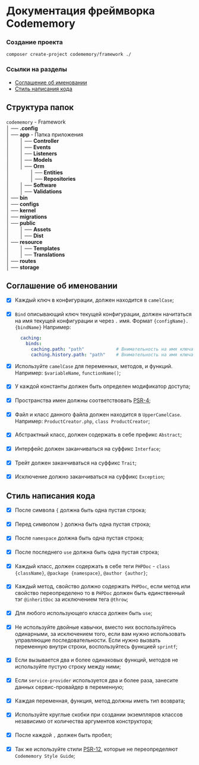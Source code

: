 # Документация фреймворка Codememory

### Создание проекта

```
composer create-project codememory/framework ./
```

### Ссылки на разделы
- [Соглашение об именовании](#style-guide)
- [Стиль написания кода](#style-guide)


## Структура папок
`codememory` - Framework  
│ ── __.config__  
│ ── __app__  - Папка приложения  
│&emsp;&emsp;│ ── __Controller__  
│&emsp;&emsp;│ ── __Events__  
│&emsp;&emsp;│ ── __Listeners__  
│&emsp;&emsp;│ ── __Models__  
│&emsp;&emsp;│ ── __Orm__  
│&emsp;&emsp;&emsp;&emsp;│ ── __Entities__  
│&emsp;&emsp;&emsp;&emsp;│ ── __Repositories__  
│&emsp;&emsp;│ ── __Software__    
│&emsp;&emsp;│ ── __Validations__  
│ ── __bin__  
│ ── __configs__  
│ ── __kernel__   
│ ── __migrations__  
│ ── __public__  
│&emsp;&emsp;│ ── __Assets__  
│&emsp;&emsp;│ ── __Dist__  
│ ── __resource__  
│&emsp;&emsp;│ ── __Templates__  
│&emsp;&emsp;│ ── __Translations__  
│ ── __routes__  
│ ── __storage__ 


## <a name="naming-convention"></a>Соглашение об именовании

- [x] Каждый ключ в конфигурации, должен находится в `camelCase`;
####
- [x] `Bind` описывающий ключ текущей конфигурации, должен начитаться на имя текущей конфигурации и через `.` имя. Формат `{configName}.{bindName}` Например:
  ```yaml
    caching:
      binds:
        caching.path: "path"            # Внимательность на имя ключа!
        caching.history.path: "path"    # Внимательность на имя ключа!
  ```
- [x] Используйте `camelCase` для переменных, методов, и функций. Например: `$variableName`, `functionName()`;
####
- [x] У каждой константы должен быть определен модификатор доступа;
####
- [x] Пространства имен должны соответствовать [PSR-4](https://www.php-fig.org/psr/psr-4/);
####
- [x] Файл и класс данного файла должен находится в `UpperCamelCase`. Например: `ProductCreator.php`, `class ProductCreator`;
####
- [x] Абстрактный класс, должен содержать в себе префикс `Abstract`;
####
- [x] Интерфейс должен заканчиваться на суффикс `Interface`;
####
- [x] Трейт должен заканчиваться на суффикс `Trait`;
####
- [x] Исключение должно заканчиваться на суффикс `Exception`;


## <a name="style-guide"></a>Стиль написания кода
- [x] После символа `{` должна быть одна пустая строка;
####
- [x] Перед символом `}` должна быть одна пустая строка;
####
- [x] После `namespace` должна быть одна пустая строка;
####
- [x] После последнего `use` должна быть одна пустая строка;
####
- [x] Каждый класс, должен содержать в себе теги `PHPDoc` - `class {className}`, `@package {namespace}`, `@author {author}`;
####
- [x] Каждый метод, свойство должно содержать `PHPDoc`, если метод или свойство переопределено то в `PHPDoc` должен быть единственный тэг `@inheritDoc` за исключением тега `@throw`;
####
- [x] Для любого использующего класса должен быть `use`;
####
- [x] Не используйте двойные кавычки, вместо них воспользуйтесь одинарными, за исключением того, если вам нужно использовать управляющие последовательности. Если нужно вызвать переменную внутри строки, воспользуйтесь функцией `sprintf`;
####
- [x] Если вызывается два и более одинаковых функций, методов не используйте пустую строку между ними;
####
- [x] Если `service-provider` используется два и более раза, занесите данных сервис-провайдер в переменную;
####
- [x] Каждая переменная, функция, метод должны иметь тип возврата;
####
- [x] Используйте круглые скобки при создании экземпляров классов независимо от количества аргументов конструктора;
####
- [x] После каждой `,` должен быть пробел;
####
- [x] Так же используйте стили [PSR-12](https://www.php-fig.org/psr/psr-12/), которые не переопределяют `Codememory Style Guide`;